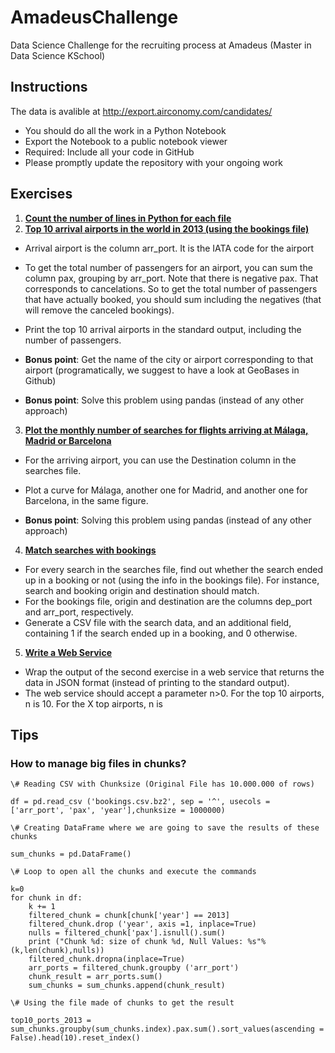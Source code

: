 # AmadeusChallenge
Data Science Challenge for the recruiting process at Amadeus (Master in Data Science KSchool)
## Instructions
The data is avalible at http://export.airconomy.com/candidates/

  - You should do all the work in a Python Notebook
  - Export the Notebook to a public notebook viewer
  - Required: Include all your code in GitHub
  - Please promptly update the repository with your ongoing work

## Exercises
1. [__Count the number of lines in Python for each file__](https://github.com/emunozlorenzo/AmadeusChallenge/blob/master/ch_01.empty.ipynb)
2. [__Top 10 arrival airports in the world in 2013 (using the bookings file)__](https://github.com/emunozlorenzo/AmadeusChallenge/blob/master/ch_02.empty.ipynb)
  - Arrival airport is the column arr_port. It is the IATA code for the airport
  - To get the total number of passengers for an airport, you can sum the column pax, grouping by arr_port. Note that there is negative pax. That corresponds to cancelations. So to get the total number of passengers that have actually booked, you should sum including the negatives (that will remove the canceled bookings).
  - Print the top 10 arrival airports in the standard output, including the number of passengers.

  - __Bonus point__: Get the name of the city or airport corresponding to that airport (programatically, we suggest to have a look at GeoBases in Github)
  - __Bonus point__: Solve this problem using pandas (instead of any other approach)
3. [__Plot the monthly number of searches for flights arriving at Málaga, Madrid or Barcelona__](https://github.com/emunozlorenzo/AmadeusChallenge/blob/master/ch_03.empty.ipynb)
  - For the arriving airport, you can use the Destination column in the searches file. 
  - Plot a curve for Málaga, another one for Madrid, and another one for Barcelona, in the same figure.

  - __Bonus point__: Solving this problem using pandas (instead of any other approach)
4. [__Match searches with bookings__](https://github.com/emunozlorenzo/AmadeusChallenge/blob/master/ch_04.empty.ipynb)
  - For every search in the searches file, find out whether the search ended up in a booking or not (using the info in the bookings file). For instance, search and booking origin and destination should match. 
  - For the bookings file, origin and destination are the columns dep_port and arr_port, respectively. 
  - Generate a CSV file with the search data, and an additional field, containing 1 if the search ended up in a booking, and 0 otherwise.
5. [__Write a Web Service__](https://github.com/emunozlorenzo/AmadeusChallenge/blob/master/ch_05.empty.ipynb)
  - Wrap the output of the second exercise in a web service that returns the data in JSON format (instead of printing to the standard output).
  - The web service should accept a parameter n>0. For the top 10 airports, n is 10. For the X top airports, n is

## Tips

### How to manage big files in chunks?

```
\# Reading CSV with Chunksize (Original File has 10.000.000 of rows)

df = pd.read_csv ('bookings.csv.bz2', sep = '^', usecols = ['arr_port', 'pax', 'year'],chunksize = 1000000)

\# Creating DataFrame where we are going to save the results of these chunks

sum_chunks = pd.DataFrame()

\# Loop to open all the chunks and execute the commands

k=0
for chunk in df:
    k += 1
    filtered_chunk = chunk[chunk['year'] == 2013]
    filtered_chunk.drop ('year', axis =1, inplace=True)
    nulls = filtered_chunk['pax'].isnull().sum()
    print ("Chunk %d: size of chunk %d, Null Values: %s"% (k,len(chunk),nulls))
    filtered_chunk.dropna(inplace=True)
    arr_ports = filtered_chunk.groupby ('arr_port')
    chunk_result = arr_ports.sum()
    sum_chunks = sum_chunks.append(chunk_result)

\# Using the file made of chunks to get the result

top10_ports_2013 = sum_chunks.groupby(sum_chunks.index).pax.sum().sort_values(ascending = False).head(10).reset_index()

```
